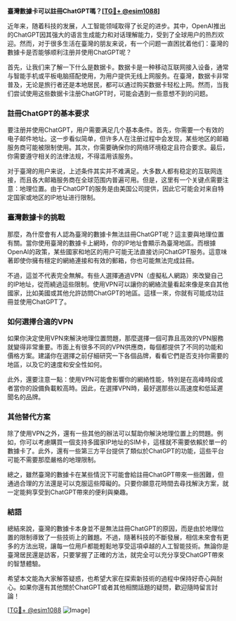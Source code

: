 **臺灣數據卡可以註冊ChatGPT嗎？[[TG💪+ @esim1088](https://t.me/s/esim1088)]**

近年来，随着科技的发展，人工智能领域取得了长足的进步。其中，OpenAI推出的ChatGPT因其强大的语言生成能力和对话理解能力，受到了全球用户的热烈欢迎。然而，对于很多生活在臺灣的朋友来说，有一个问题一直困扰着他们：臺灣的數據卡是否能够顺利注册并使用ChatGPT呢？

首先，让我们来了解一下什么是数据卡。数据卡是一种移动互联网接入设备，通常与智能手机或平板电脑搭配使用，为用户提供无线上网服务。在臺灣，数据卡非常普及，无论是旅行者还是本地居民，都可以通过购买数据卡轻松上网。然而，当我们尝试使用这些数据卡注册ChatGPT时，可能会遇到一些意想不到的问题。

### 註冊ChatGPT的基本要求

要注册并使用ChatGPT，用户需要满足几个基本条件。首先，你需要一个有效的电子邮件地址。这一步看似简单，但许多人在注册过程中会发现，某些地区的邮箱服务商可能被限制使用。其次，你需要确保你的网络环境稳定且符合要求。最后，你需要遵守相关的法律法规，不得滥用该服务。

对于臺灣的用户来说，上述条件其实并不难满足。大多数人都有稳定的互联网连接，而且各大邮箱服务商在全球范围内普遍可用。但是，这里有一个关键点需要注意：地理位置。由于ChatGPT的服务是由美国公司提供，因此它可能会对来自特定国家或地区的IP地址进行限制。

### 臺灣數據卡的挑戰

那麼，為什麼會有人認為臺灣的數據卡無法註冊ChatGPT呢？這主要與地理位置有關。當你使用臺灣的數據卡上網時，你的IP地址會顯示為臺灣地區。而根據OpenAI的政策，某些國家和地区的用户可能无法直接访问ChatGPT服务。這意味著即使你擁有穩定的網絡連接和有效的郵箱，你也可能無法完成註冊。

不過，這並不代表完全無解。有些人選擇通過VPN（虛擬私人網路）來改變自己的IP地址，從而繞過這些限制。使用VPN可以讓你的網絡流量看起來像是來自其他國家，比如美國或其他允許訪問ChatGPT的地區。這樣一來，你就有可能成功註冊並使用ChatGPT了。

### 如何選擇合適的VPN

如果你決定使用VPN來解決地理位置問題，那麼選擇一個可靠且高效的VPN服務就變得非常重要。市面上有很多不同的VPN供應商，每個都提供了不同的功能和價格方案。建議你在選擇之前仔細研究一下各個品牌，看看它們是否支持你需要的地區，以及它的速度和安全性如何。

此外，還要注意一點：使用VPN可能會影響你的網絡性能，特別是在高峰時段或者當你的設備負載較高時。因此，在選擇VPN時，最好選那些以高速度和低延遲聞名的品牌。

### 其他替代方案

除了使用VPN之外，還有一些其他的辦法可以幫助你解決地理位置上的問題。例如，你可以考慮購買一個支持多國家IP地址的SIM卡，這樣就不需要依賴於單一的數據卡了。此外，還有一些第三方平台提供了類似於ChatGPT的功能，這些平台可能不需要那麼嚴格的地理限制。

總之，雖然臺灣的數據卡在某些情況下可能會給註冊ChatGPT帶來一些困難，但通過合理的方法還是可以克服這些障礙的。只要你願意花時間去尋找解決方案，就一定能夠享受到ChatGPT帶來的便利與樂趣。

### 結語

總結來說，臺灣的數據卡本身並不是無法註冊ChatGPT的原因，而是由於地理位置的限制導致了一些技術上的難題。不過，隨著科技的不斷發展，相信未來會有更多的方法出現，讓每一位用戶都能輕鬆地享受這項卓越的人工智能技術。無論你是臺灣居民還是訪客，只要掌握了正確的方法，就完全可以充分享受ChatGPT帶來的智慧體驗。

希望本文能為大家解答疑惑，也希望大家在探索新技術的過程中保持好奇心與耐心。如果你還有其他關於ChatGPT或者其他相關話題的疑問，歡迎隨時留言討論！

[[TG💪+ @esim1088](https://t.me/s/esim1088) ![Image](https://i.postimg.cc/4NQfJmqS/Snipaste-2025-05-13-00-14-12.png)]